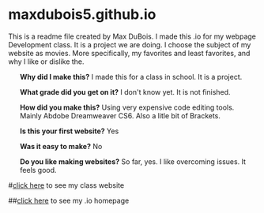 # maxdubois5.github.io
This is a readme file created by Max DuBois. I made this .io for my webpage Development class. It is a project we are doing. I choose the subject of my website as movies. More specifically, my favorites and least favorites, and why I like or dislike the.
<ol>
<strong>Why did I make this?</strong>
I made this for a class in school. It is a project.
</ol>
<ol>
<strong>What grade did you get on it?</strong>
I don't know yet. It is not finished.
</ol>
<ol>
<strong>How did you make this?</strong>
Using very expensive code editing tools. Mainly Abdobe Dreamweaver CS6. Also a litle bit of Brackets.
</ol>
<ol>
<strong>Is this your first website?</strong>
Yes
</ol>
<ol>
<strong>Was it easy to make?</strong>
No
</ol>
<ol>
<strong>Do you like making websites?</strong>
So far, yes. I like overcoming issues. It feels good.
</ol>

#[click here](http://maxdubois5.github.io/wpd/PersonalWebsite) to see my class website


##[click here](http://maxdubois5.github.io) to see my .io homepage


